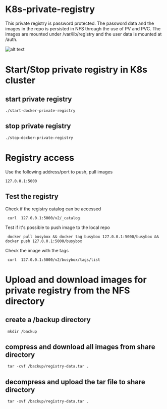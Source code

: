 # K8s-private-registry
This private registry is password protected. The password data and the images in the repo is persisted in NFS through the use of PV and PVC. The images are mounted under /var/lib/registry and the user data is mounted at /auth.

![alt text](https://github.com/jonathan-yin2020/K8s-private-registry/issues/1#issue-706040703?raw=true "Title")

# Start/Stop private registry in  K8s cluster

## start private registry<a id="sec-1-1" name="sec-1-1"></a>

    ./start-docker-private-registry

## stop private registry

    ./stop-docker-private-registry

# Registry access<a id="sec-2" name="sec-2"></a>

Use the following address/port to push, pull images

    127.0.0.1:5000

## Test the registry

Check if the registry catalog can be accessed 

     curl  127.0.0.1:5000/v2/_catalog 

Test if it's possible to push image to the local repo

     docker pull busybox && docker tag busybox 127.0.0.1:5000/busybox && docker push 127.0.0.1:5000/busybox

Check the image with the tags

     curl  127.0.0.1:5000/v2/busybox/tags/list

# Upload and download images for private registry from the NFS directory

## create a /backup directory

     mkdir /backup

## compress and download all images from share directory 

     tar -cvf /backup/registry-data.tar .

## decompress and upload the tar file to share directory

     tar -xvf /backup/registry-data.tar .


